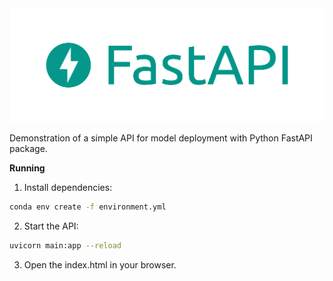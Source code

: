 <img src = 'images/fastapi.png'>

Demonstration of a simple API for model deployment with Python FastAPI package.

**Running**
1. Install dependencies:
```bash
conda env create -f environment.yml
```

2. Start the API:
```bash
uvicorn main:app --reload
```

3. Open the index.html in your browser.
